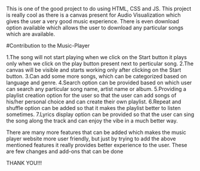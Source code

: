 This is one of the good project to do using HTML, CSS and JS. This project is really cool as there is a canvas present for Audio Visualization which gives the user a very good music experience.
There is even download option available which allows the user to download any particular songs which are available.

#Contribution to the Music-Player

1.The song will not start playing when we click on the Start button it plays only when we click on the play button present next to perticular song.
2.The canvas will be visible and starts working only after clicking on the Start button.
3.Can add some more songs, which can be categorized based on language and genre.
4.Search option can be provided based on which user can search any particular song name, artist name or album.
5.Providing a playlist creation option for the user so that the user can add songs of his/her personal choice and can create their own playlist.
6.Repeat and shuffle option can be added so that it makes the playlist better to listen sometimes.
7.Lyrics display option can be provided so that the user can sing the song along the track and can enjoy the vibe in a much better way.

There are many more features that can be added which makes the music player website more user friendly, but just by trying to add the above mentioned features it really provides better experience to the user.
These are few changes and add-ons that can be done 

THANK YOU!!!
